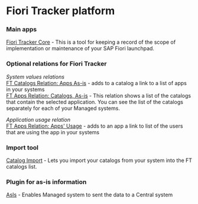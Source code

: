 # Fiori Tracker platform

### Main apps
[Fiori Tracker Core](ft-core.md) - This is a tool for keeping a record of the scope of implementation or maintenance of your SAP Fiori launchpad.

### Optional relations for Fiori Tracker
*System values relations*<br>
[FT Catalogs Relation: Apps As-is](/ft-cats-rel-apps-asis.md) - adds to a catalog a link to a list of apps in your systems<br>
[FT Apps Relation: Catalogs, As-is](ft-apps-rel-catalogs-asis.md) - This relation shows a list of the catalogs that contain the selected application. You can see the list of the catalogs separately for each of your Managed systems. 

*Application usage relation*<br>
[FT Apps Relation: Apps' Usage](ft-apps-rel-appsusage.md) - adds to an app a link to list of the users that are using the app in your systems

### Import tool
[Catalog Import](ci.md) - Lets you import your catalogs from your system into the FT catalogs list.

### Plugin for as-is information
[AsIs](asis.md) - Enables Managed system to sent the data to a Central system
